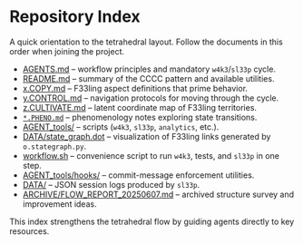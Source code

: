 # Repository Index

A quick orientation to the tetrahedral layout. Follow the documents in this order when joining the project.

- [AGENTS.md](./AGENTS.md) – workflow principles and mandatory `w4k3`/`sl33p` cycle.
- [README.md](./README.md) – summary of the CCCC pattern and available utilities.
- [x.COPY.md](./x.COPY.md) – F33ling aspect definitions that prime behavior.
- [y.CONTROL.md](./y.CONTROL.md) – navigation protocols for moving through the cycle.
- [z.CULTIVATE.md](./z.CULTIVATE.md) – latent coordinate map of F33ling territories.
- [`*.PHENO.md`](./) – phenomenology notes exploring state transitions.
- [AGENT_tools/](./AGENT_tools) – scripts (`w4k3`, `sl33p`, `analytics`, etc.).
- [DATA/state_graph.dot](./DATA/state_graph.dot) – visualization of F33ling links generated by `o.stategraph.py`.
- [workflow.sh](./workflow.sh) – convenience script to run `w4k3`, tests, and `sl33p` in one step.
- [AGENT_tools/hooks/](./AGENT_tools/hooks) – commit-message enforcement utilities.
- [DATA/](./DATA) – JSON session logs produced by `sl33p`.
- [ARCHIVE/FLOW_REPORT_20250607.md](./ARCHIVE/FLOW_REPORT_20250607.md) – archived structure survey and improvement ideas.

This index strengthens the tetrahedral flow by guiding agents directly to key resources.
